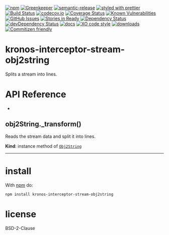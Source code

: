 [![npm](https://img.shields.io/npm/v/kronos-interceptor-stream-obj2string.svg)](https://www.npmjs.com/package/kronos-interceptor-stream-obj2string)
[![Greenkeeper](https://badges.greenkeeper.io/Kronos-Integration/kronos-interceptor-stream-obj2string.svg)](https://greenkeeper.io/)
[![semantic-release](https://img.shields.io/badge/%20%20%F0%9F%93%A6%F0%9F%9A%80-semantic--release-e10079.svg)](https://github.com/Kronos-Integration/kronos-interceptor-stream-obj2string)
[![styled with prettier](https://img.shields.io/badge/styled_with-prettier-ff69b4.svg)](https://github.com/prettier/prettier)
[![Build Status](https://secure.travis-ci.org/Kronos-Integration/kronos-interceptor-stream-obj2string.png)](http://travis-ci.org/Kronos-Integration/kronos-interceptor-stream-obj2string)
[![codecov.io](http://codecov.io/github/Kronos-Integration/kronos-interceptor-stream-obj2string/coverage.svg?branch=master)](http://codecov.io/github/Kronos-Integration/kronos-interceptor-stream-obj2string?branch=master)
[![Coverage Status](https://coveralls.io/repos/Kronos-Integration/kronos-interceptor-stream-obj2string/badge.svg)](https://coveralls.io/r/Kronos-Integration/kronos-interceptor-stream-obj2string)
[![Known Vulnerabilities](https://snyk.io/test/github/Kronos-Integration/kronos-interceptor-stream-obj2string/badge.svg)](https://snyk.io/test/github/Kronos-Integration/kronos-interceptor-stream-obj2string)
[![GitHub Issues](https://img.shields.io/github/issues/Kronos-Integration/kronos-interceptor-stream-obj2string.svg?style=flat-square)](https://github.com/Kronos-Integration/kronos-interceptor-stream-obj2string/issues)
[![Stories in Ready](https://badge.waffle.io/Kronos-Integration/kronos-interceptor-stream-obj2string.svg?label=ready&title=Ready)](http://waffle.io/Kronos-Integration/kronos-interceptor-stream-obj2string)
[![Dependency Status](https://david-dm.org/Kronos-Integration/kronos-interceptor-stream-obj2string.svg)](https://david-dm.org/Kronos-Integration/kronos-interceptor-stream-obj2string)
[![devDependency Status](https://david-dm.org/Kronos-Integration/kronos-interceptor-stream-obj2string/dev-status.svg)](https://david-dm.org/Kronos-Integration/kronos-interceptor-stream-obj2string#info=devDependencies)
[![docs](http://inch-ci.org/github/Kronos-Integration/kronos-interceptor-stream-obj2string.svg?branch=master)](http://inch-ci.org/github/Kronos-Integration/kronos-interceptor-stream-obj2string)
[![XO code style](https://img.shields.io/badge/code_style-XO-5ed9c7.svg)](https://github.com/sindresorhus/xo)
[![downloads](http://img.shields.io/npm/dm/kronos-interceptor-stream-obj2string.svg?style=flat-square)](https://npmjs.org/package/kronos-interceptor-stream-obj2string)
[![Commitizen friendly](https://img.shields.io/badge/commitizen-friendly-brightgreen.svg)](http://commitizen.github.io/cz-cli/)

kronos-interceptor-stream-obj2string
=====
Splits a stream into lines.

# API Reference

* <a name="Obj2String+_transform"></a>

## obj2String._transform()
Reads the stream data and split it into lines.

**Kind**: instance method of [<code>Obj2String</code>](#Obj2String)  

* * *

install
=======

With [npm](http://npmjs.org) do:

```shell
npm install kronos-interceptor-stream-obj2string
```

license
=======

BSD-2-Clause
